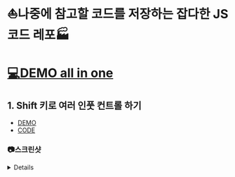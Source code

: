 # ⛵나중에 참고할 코드를 저장하는 잡다한 JS 코드 레포🏭

# [💻DEMO all in one](https://caesiumy.github.io/javascript-with-etc/)

## 1. Shift 키로 여러 인풋 컨트롤 하기

- [DEMO](https://caesiumy.github.io/javascript-with-etc/shift_multi_check/index.html)
- [CODE](./shift_multi_check/)

### 📷스크린샷

<details>
    <img src='./screenshots/shift-multi-check.png' alt='shift-multi-check'></img>
</details>
